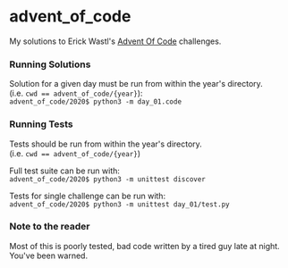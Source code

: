# advent_of_code

My solutions to Erick Wastl's 
[Advent Of Code](https://adventofcode.com) challenges.

### Running Solutions

Solution for a given day must be run from within the year's directory.<br>
(i.e. `cwd == advent_of_code/{year}`):<br>
`advent_of_code/2020$ python3 -m day_01.code`

### Running Tests

Tests should be run from within the year's directory.<br>
(i.e. `cwd == advent_of_code/{year}`)

Full test suite can be run with:<br>
`advent_of_code/2020$ python3 -m unittest discover`

Tests for single challenge can be run with:<br>
`advent_of_code/2020$ python3 -m unittest day_01/test.py`

### Note to the reader

Most of this is poorly tested, bad code written by a tired guy late at night.<br>
You've been warned.
